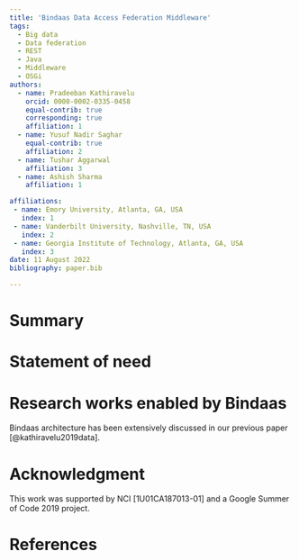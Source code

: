 ```yaml
---
title: 'Bindaas Data Access Federation Middleware'
tags:
  - Big data
  - Data federation
  - REST
  - Java
  - Middleware
  - OSGi
authors:
  - name: Pradeeban Kathiravelu
    orcid: 0000-0002-0335-0458
    equal-contrib: true
    corresponding: true 
    affiliation: 1
  - name: Yusuf Nadir Saghar
    equal-contrib: true
    affiliation: 2
  - name: Tushar Aggarwal
    affiliation: 3
  - name: Ashish Sharma
    affiliation: 1

affiliations:
 - name: Emory University, Atlanta, GA, USA
   index: 1
 - name: Vanderbilt University, Nashville, TN, USA
   index: 2
 - name: Georgia Institute of Technology, Atlanta, GA, USA
   index: 3
date: 11 August 2022
bibliography: paper.bib

---
```

# Summary


# Statement of need


# Research works enabled by Bindaas

Bindaas architecture has been extensively discussed in our previous paper [@kathiravelu2019data].

# Acknowledgment

This work was supported by NCI [1U01CA187013-01] and a Google Summer of Code 2019 project.

# References
